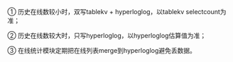 ① 历史在线数较小时，双写tablekv + hyperloglog，以tablekv selectcount为准；

② 历史在线数较大时，只写hyperloglog，以hyperloglog估算值为准；

③ 在线统计模块定期把在线列表merge到hyperloglog避免丢数据。